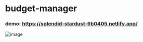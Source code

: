 # budget-manager

### demo: https://splendid-stardust-9b0405.netlify.app/



![image](https://user-images.githubusercontent.com/84060723/189042218-7bdcd5be-6794-4b5a-8239-9d2fd229e38d.png)
